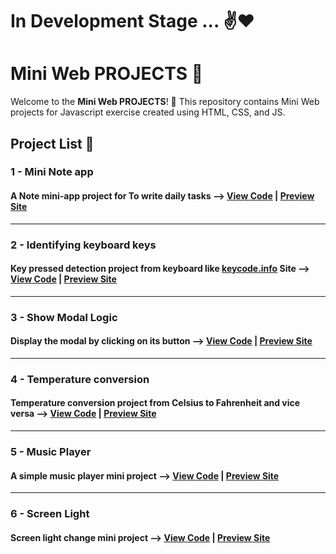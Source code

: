 # In Development Stage ... ✌️❤️


# Mini Web PROJECTS 🚀

Welcome to the **Mini Web PROJECTS**! 🎉 This repository contains Mini Web projects for Javascript exercise created using HTML, CSS, and JS.

## Project List 📜

### 1 - Mini Note app
#### A Note mini-app project for To write daily tasks --> [View Code](https://github.com/KhodaeiDev/Mini-Web-Projects/tree/master/note-app) | [Preview Site](https://khodaeidev.github.io/Mini-Web-Projects/note-app/)
---
### 2 - Identifying keyboard keys
#### Key pressed detection project from keyboard like [keycode.info](https://www.toptal.com/developers/keycode) Site --> [View Code](https://github.com/KhodaeiDev/Mini-Web-Projects/tree/master/key-code) | [Preview Site](https://khodaeidev.github.io/Mini-Web-Projects/key-code/)
---
### 3 - Show Modal Logic 
#### Display the modal by clicking on its button --> [View Code](https://github.com/KhodaeiDev/Mini-Web-Projects/tree/master/show-modal) | [Preview Site](https://khodaeidev.github.io/Mini-Web-Projects/show-modal/)
---
### 4 - Temperature conversion
#### Temperature conversion project from Celsius to Fahrenheit and vice versa --> [View Code](https://github.com/KhodaeiDev/Mini-Web-Projects/tree/master/temp) | [Preview Site](https://khodaeidev.github.io/Mini-Web-Projects/temp/)
---
### 5 - Music Player
#### A simple music player mini project --> [View Code](https://github.com/KhodaeiDev/Mini-Web-Projects/tree/master/music-player) | [Preview Site](https://khodaeidev.github.io/Mini-Web-Projects/music-player/)
---
### 6 - Screen Light
#### Screen light change mini project --> [View Code](https://github.com/KhodaeiDev/Mini-Web-Projects/tree/master/screen-light) | [Preview Site](https://khodaeidev.github.io/Mini-Web-Projects/screen-light/)
